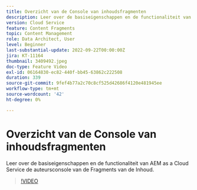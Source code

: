 ```yaml
---
title: Overzicht van de Console van inhoudsfragmenten
description: Leer over de basiseigenschappen en de functionaliteit van AEM as a Cloud Service de auteursconsole van de Fragments van de Inhoud.
version: Cloud Service
feature: Content Fragments
topic: Content Management
role: Data Architect, User
level: Beginner
last-substantial-update: 2022-09-22T00:00:00Z
jira: KT-11164
thumbnail: 3409492.jpeg
doc-type: Feature Video
exl-id: 06164830-ec82-440f-bb45-63862c222508
duration: 339
source-git-commit: 9fef4b77a2c70c8cf525d42686f4120e481945ee
workflow-type: tm+mt
source-wordcount: '42'
ht-degree: 0%

---
```


# Overzicht van de Console van inhoudsfragmenten

Leer over de basiseigenschappen en de functionaliteit van AEM as a Cloud Service de auteursconsole van de Fragments van de Inhoud.

>[!VIDEO](https://video.tv.adobe.com/v/3409492?quality=12&learn=on)

